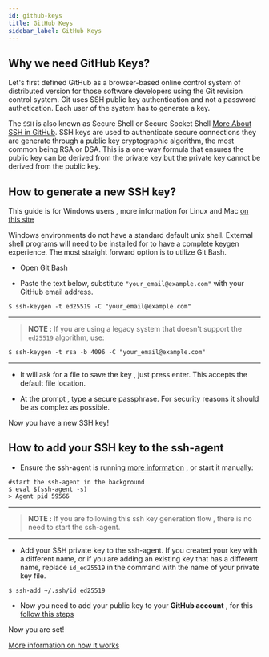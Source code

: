 ```yaml
---
id: github-keys
title: GitHub Keys
sidebar_label: GitHub Keys 
---
```


## Why we need GitHub Keys?

Let's first defined GitHub as a browser-based online control system of distributed version for those software developers using the Git revision control system. Git uses SSH public key authentication and not a password authetication.  Each user of the system has to generate a key. 

The `SSH` is also known as Secure Shell or Secure Socket Shell [More About SSH in GitHub](https://docs.github.com/en/free-pro-team@latest/github/authenticating-to-github/about-ssh). SSH keys are used to authenticate secure connections they are generate through a public key cryptographic algorithm, the most common being RSA or DSA. This is a one-way formula that ensures the public key can be derived from the private key but the private key cannot be derived from the public key.


## How to generate a new SSH key?

This guide is for Windows users , more information for Linux and Mac [on this site](https://docs.github.com/en/free-pro-team@latest/github/authenticating-to-github/generating-a-new-ssh-key-and-adding-it-to-the-ssh-agent)

Windows environments do not have a standard default unix shell. External shell programs will need to be installed for to have a complete keygen experience. The most straight forward option is to utilize Git Bash. 

- Open Git Bash

- Paste the text below, substitute `"your_email@example.com"` with your GitHub email address.
```shell
$ ssh-keygen -t ed25519 -C "your_email@example.com"
```
---
>**NOTE :** 
If you are using a legacy system that doesn't support the `ed25519` algorithm, use:

```shell
$ ssh-keygen -t rsa -b 4096 -C "your_email@example.com"
```
---

- It will ask for a file to save the key , just press enter. This accepts the default file location. 

- At the prompt , type a secure passphrase. For security reasons it should be as complex as possible.

Now you have a new SSH key!

## How to add your SSH key to the ssh-agent

- Ensure the ssh-agent is running [more information](https://docs.github.com/en/free-pro-team@latest/github/authenticating-to-github/working-with-ssh-key-passphrases) , or start it manually:

```shell
#start the ssh-agent in the background
$ eval $(ssh-agent -s)
> Agent pid 59566
```
---

>**NOTE :** 
If you are following this ssh key generation flow , there is no need to start the ssh-agent.

---

- Add your SSH private key to the ssh-agent. If you created your key with a different name, or if you are adding an existing key that has a different name, replace `id_ed25519` in the command with the name of your private key file.

```shell
$ ssh-add ~/.ssh/id_ed25519
```

- Now you need to add your public key to your **GitHub account** , for this [follow this steps](https://docs.github.com/en/free-pro-team@latest/github/authenticating-to-github/adding-a-new-ssh-key-to-your-github-account)

Now you are set!

[More information on how it works](https://www.preveil.com/blog/public-and-private-key/)

